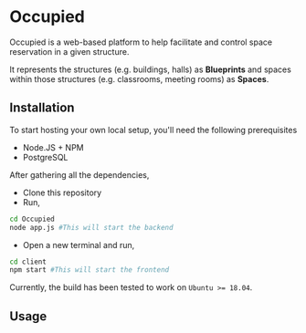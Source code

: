 # Occupied
Occupied is a web-based platform to help facilitate and control space reservation in a given structure.

It represents the structures (e.g. buildings, halls) as **Blueprints** and spaces within those structures (e.g. classrooms, meeting rooms) as **Spaces**.

## Installation

To start hosting your own local setup, you'll need the following prerequisites
* Node.JS + NPM
* PostgreSQL

After gathering all the dependencies,

* Clone this repository
* Run,
```bash
cd Occupied
node app.js #This will start the backend
```
* Open a new terminal and run,
```bash
cd client
npm start #This will start the frontend
```
Currently, the build has been tested to work on `Ubuntu >= 18.04`. 

## Usage
